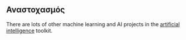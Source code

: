 ## Αναστοχασμός

There are lots of other machine learning and AI projects in the [artificial intelligence](https://projects.raspberrypi.org/en/pathways/ai-toolkit) toolkit.